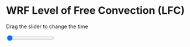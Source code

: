 <h1>WRF Level of Free Convection (LFC)</h1>
<p>Drag the slider to change the time</p>

<div class="slidecontainer">
<input oninput='setImage(this)' class="slider" type="range" min="0" max="5" value="0" step="1" />
<img id='img'/>
</div>

<script>
var img = document.getElementById('img');
var img_array = ['/assets/images/wrf/lc_wrfout_d01_2020-04-01_12:00:00.png',
'/assets/images/wrf/lc_wrfout_d01_2020-04-01_13:00:00.png',
'/assets/images/wrf/lc_wrfout_d01_2020-04-01_14:00:00.png',
'/assets/images/wrf/lc_wrfout_d01_2020-04-01_15:00:00.png',
'/assets/images/wrf/lc_wrfout_d01_2020-04-01_16:00:00.png',];
function setImage(obj)
{
        var value = obj.value;
        img.src = img_array[value];

}
</script>
